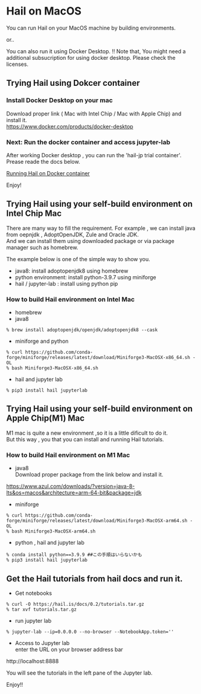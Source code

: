 # Hail on MacOS
You can run Hail on your MacOS machine by building environments.

or..

You can also run it using Docker Desktop.
!! Note that, You might need a additional subsucription for using docker desktop. Please check the licenses.

## Trying Hail using Dokcer container
### Install Docker Desktop on your mac 
Download proper link ( Mac with Intel Chip / Mac with Apple Chip) and install it.   
https://www.docker.com/products/docker-desktop

### Next: Run the docker container and access jupyter-lab   
After working Docker desktop , you can run the 'hail-jp trial container'.  
Prease reade the docs below.  

[Running Hail on Docker container](../for_docker_users/README.md) 


Enjoy! 


## Trying Hail using your self-build environment on Intel Chip Mac
There are many way to fill the requirement.
For example , we can install java from  oepnjdk  , AdoptOpenJDK, Zule and Oracle JDK.  
And we can install them using downloaded package or via package manager such as homebrew.  

The example below is one of the simple way to show you. 

- java8:  install adoptopenjdk8 using homebrew
- python environment: install python-3.9.7 using miniforge
- hail / jupyter-lab : install using python pip

### How to build Hail environment on Intel Mac
- homebrew
- java8

```
% brew install adoptopenjdk/openjdk/adoptopenjdk8 --cask
```
- miniforge and python
```
% curl https://github.com/conda-forge/miniforge/releases/latest/download/Miniforge3-MacOSX-x86_64.sh -OL
% bash Miniforge3-MacOSX-x86_64.sh 

```
- hail and jupyter lab
```
% pip3 install hail jupyterlab
```



## Trying Hail using your self-build environment on Apple Chip(M1) Mac
M1 mac is quite a new environment ,so it is a little dificult to do it.  
But this way ,   you that you can install and running Hail tutorials.

### How to build Hail environment on M1 Mac
- java8  
Download proper package from the link below and install it.  
  
https://www.azul.com/downloads/?version=java-8-lts&os=macos&architecture=arm-64-bit&package=jdk

- miniforge
```
% curl https://github.com/conda-forge/miniforge/releases/latest/download/Miniforge3-MacOSX-arm64.sh -OL
% bash Miniforge3-MacOSX-arm64.sh 
```

- python , hail and jupyter lab  
```
% conda install python==3.9.9 ##この手順はいらないかも
% pip3 install hail jupyterlab
```


## Get the Hail tutorials from hail docs and run it.

- Get notebooks  
```
% curl -O https://hail.is/docs/0.2/tutorials.tar.gz
% tar xvf tutorials.tar.gz 
```

- run jupyter lab  
```
% jupyter-lab --ip=0.0.0.0 --no-browser --NotebookApp.token=''
```
- Access to Jupyter lab  
enter the URL on your browser address bar  

http://localhost:8888  

You will see the tutorials in the left pane of the Jupyter lab.

Enjoy!!


